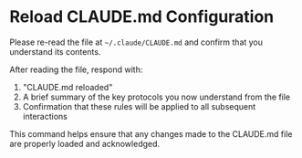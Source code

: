 # Reload CLAUDE.md Configuration

Please re-read the file at `~/.claude/CLAUDE.md` and confirm that you understand its contents.

After reading the file, respond with:
1. "CLAUDE.md reloaded" 
2. A brief summary of the key protocols you now understand from the file
3. Confirmation that these rules will be applied to all subsequent interactions

This command helps ensure that any changes made to the CLAUDE.md file are properly loaded and acknowledged.
